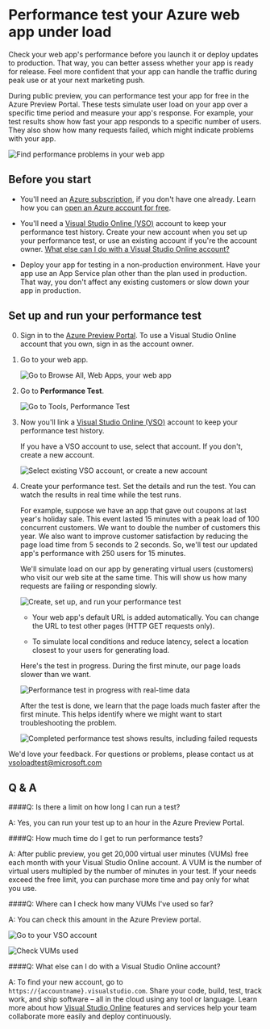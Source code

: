 <properties
   pageTitle="Test your Azure web app's performance | Windows Azure"
   description="Run Azure web app performance tests to check how your app handles user load. Measure response time and find failures that might indicate problems."
   services="app-service\web"
   documentationCenter=""
   authors="ecfan"
   manager="douge"
   editor="jimbe"/>

<tags
   ms.service="app-service-web"
   ms.workload="web"
   ms.tgt_pltfrm="na"
   ms.devlang="na"
   ms.topic="article"
   ms.date="09/11/2015"
   ms.author="estfan; manasma"/>

# Performance test your Azure web app under load

Check your web app's performance before you launch it or deploy updates to production. 
That way, you can better assess whether your app is ready for release. Feel more
confident that your app can handle the traffic during peak use or at your next marketing push.

During public preview, you can performance test your app for free in the Azure Preview Portal.
These tests simulate user load on your app over a specific time period and measure your app's response. For example, your test results show how fast your app responds to a specific number 
of users. They also show how many requests failed, which might indicate problems with your app.      

![Find performance problems in your web app][TestOverview]

## Before you start

*	You'll need an [Azure subscription][AzureSubscription], 
if you don't have one already. Learn how you can 
[open an Azure account for free][AzureFreeTrial].

*	You'll need a [Visual Studio Online (VSO)][WhatIsVSO] 
account to keep your performance test history. 
Create your new account when you set up your performance test, 
or use an existing account if you're the account owner. 
[What else can I do with a Visual Studio Online account?](#VSOAccount)

*	Deploy your app for testing in a non-production environment. 
Have your app use an App Service plan other than the plan used in production. 
That way, you don't affect any existing customers or slow down your app in production. 

## Set up and run your performance test

0.	Sign in to the [Azure Preview Portal][AzurePortal]. 
To use a Visual Studio Online account that you own, 
sign in as the account owner.

0.	Go to your web app.

	![Go to Browse All, Web Apps, your web app][WebApp]

0.	Go to **Performance Test**.

	![Go to Tools, Performance Test][ExpandedTools]
 
0.	Now you'll link a [Visual Studio Online (VSO)][WhatIsVSO] 
account to keep your performance test history.

	If you have a VSO account to use, select that account. If you don't, create a new account.

	![Select existing VSO account, or create a new account][ExistingNewVSOAccount]

0.	Create your performance test. Set the details and run the test. 
You can watch the results in real time while the test runs.

	For example, suppose we have an app that gave out coupons at last year's holiday sale. 
	This event lasted 15 minutes with a peak load of 100 concurrent customers. 
	We want to double the number of customers this year. We also want to improve 
	customer satisfaction by reducing the page load time from 5 seconds to 2 seconds. 
	So, we'll test our updated app's performance with 250 users for 15 minutes.

	We'll simulate load on our app by generating virtual users (customers) 
	who visit our web site at the same time. This will show us how many 
	requests are failing or responding slowly.

	![Create, set up, and run your performance test][NewTest]

	 *	Your web app's default URL is added automatically. 
	 You can change the URL to test other pages (HTTP GET requests only).

	 *	To simulate local conditions and reduce latency, 
	 select a location closest to your users for generating load.

	Here's the test in progress. During the first minute, 
	our page loads slower than we want.

	![Performance test in progress with real-time data][TestRunning]

	After the test is done, we learn that the page loads much faster 
	after the first minute. This helps identify where we might want to 
	start troubleshooting the problem.

	![Completed performance test shows results, including failed requests][TestDone]
	
We'd love your feedback. For questions or problems, 
please contact us at <vsoloadtest@microsoft.com>

##	Q & A

####Q: Is there a limit on how long I can run a test? 

A: Yes, you can run your test up to an hour in the Azure Preview Portal.

####Q: How much time do I get to run performance tests? 

A: After public preview, you get 20,000 virtual user minutes (VUMs) 
free each month with your Visual Studio Online account. 
A VUM is the number of virtual users multipled by the number 
of minutes in your test. If your needs exceed the free limit, 
you can purchase more time and pay only for what you use.

####Q: Where can I check how many VUMs I've used so far?

A: You can check this amount in the Azure Preview portal.

![Go to your VSO account][VSOAccount]

![Check VUMs used][CheckTestTime]

<a name="VSOAccount"></a>
####Q: What else can I do with a Visual Studio Online account?

A: To find your new account, go to ```https://{accountname}.visualstudio.com```. 
Share your code, build, test, track work, and ship software – all in the cloud 
using any tool or language. Learn more about how [Visual Studio Online][WhatIsVSO] 
features and services help your team collaborate more easily and deploy continuously.

<!--Image references-->
[WebApp]: ./media/app-service-web-app-performance-test/azure-np-web-apps.png
[TestOverview]: ./media/app-service-web-app-performance-test/azure-np-perf-test-overview.png
[ExpandedTools]: ./media/app-service-web-app-performance-test/azure-np-web-app-details-tools-expanded.png
[ExistingNewVSOAccount]: ./media/app-service-web-app-performance-test/azure-np-no-vso-account.png
[NewTest]: ./media/app-service-web-app-performance-test/azure-np-new-performance-test.png
[TestRunning]: ./media/app-service-web-app-performance-test/azure-np-running-perf-test.png
[TestDone]: ./media/app-service-web-app-performance-test/azure-np-perf-test-done.png
[VSOAccount]: ./media/app-service-web-app-performance-test/azure-np-vso-accounts.png
[CheckTestTime]: ./media/app-service-web-app-performance-test/azure-np-vso-accounts-vum-summary.png

<!--Reference links -->
[AzurePortal]: https://manage.windowsazure.cn
[AzureSubscription]: https://account.windowsazure.cn/subscriptions
[AzureFreeTrial]: https://azure.microsoft.com/pricing/1rmb-trial/?WT.mc_id=A261C142F
[WhatIsVSO]: https://www.visualstudio.com/products/what-is-visual-studio-online-vs
